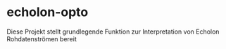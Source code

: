 # echolon-opto
Diese Projekt stellt grundlegende Funktion zur Interpretation von Echolon Rohdatenströmen bereit
